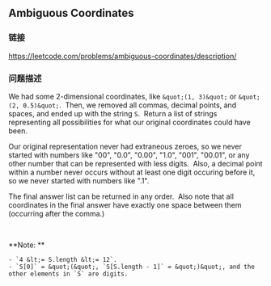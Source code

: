 ## Ambiguous Coordinates  
### 链接  
https://leetcode.com/problems/ambiguous-coordinates/description/  
### 问题描述
We had some 2-dimensional coordinates, like `&quot;(1, 3)&quot;` or `&quot;(2, 0.5)&quot;`.&nbsp; Then, we removed&nbsp;all commas, decimal points, and spaces, and ended up with the string&nbsp;`S`.&nbsp; Return a list of strings representing&nbsp;all possibilities for what our original coordinates could have been.

Our original representation never had extraneous zeroes, so we never started with numbers like &quot;00&quot;, &quot;0.0&quot;, &quot;0.00&quot;, &quot;1.0&quot;, &quot;001&quot;, &quot;00.01&quot;, or any other number that can be represented with&nbsp;less digits.&nbsp; Also, a decimal point within a number never occurs without at least one digit occuring before it, so we never started with numbers like &quot;.1&quot;.

The final answer list can be returned in any order.&nbsp; Also note that all coordinates in the final answer&nbsp;have exactly one space between them (occurring after the comma.)

&nbsp;

**Note: **

	- `4 &lt;= S.length &lt;= 12`.
	- `S[0]` = &quot;(&quot;, `S[S.length - 1]` = &quot;)&quot;, and the other elements in `S` are digits.

&nbsp;

